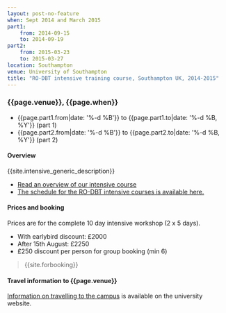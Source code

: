 ```yaml
---
layout: post-no-feature
when: Sept 2014 and March 2015
part1:
    from: 2014-09-15
    to: 2014-09-19
part2:
    from: 2015-03-23
    to: 2015-03-27
location: Southampton
venue: University of Southampton
title: "RO-DBT intensive training course, Southampton UK, 2014-2015"
---
```



### {{page.venue}}, {{page.when}}

- {{page.part1.from|date: '%-d %B'}} to {{page.part1.to|date: '%-d %B, %Y'}} (part 1)
- {{page.part2.from|date: '%-d %B'}} to {{page.part2.to|date: '%-d %B, %Y'}} (part 2)


#### Overview

{{site.intensive_generic_description}}

- [Read an overview of our intensive course](/training/intensive.html)
- [The schedule for the RO-DBT intensive courses is available here.](/training/intensive-timetable.html)


#### Prices and booking

Prices are for the complete 10 day intensive workshop (2 x 5 days).

- With earlybird discount: £2000
- After 15th August: £2250
- £250 discount per person for group booking (min 6)


> {{site.forbooking}}

#### Travel information to {{page.venue}}

[Information on travelling to the campus](http://www.southampton.ac.uk/visitus/campuses/highfield.html) is available on the university website.





